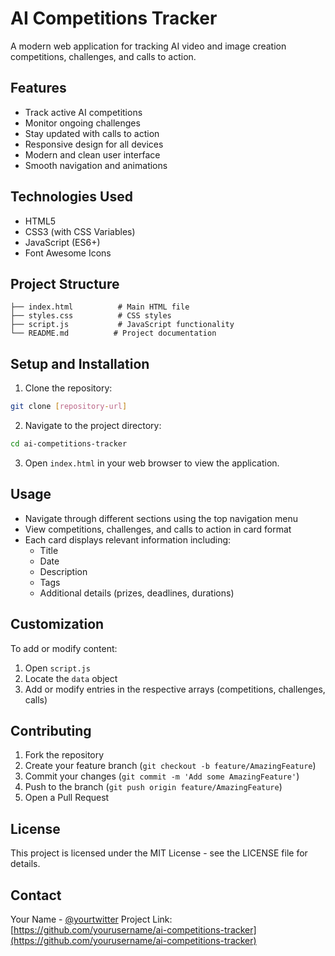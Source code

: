 # AI Competitions Tracker

A modern web application for tracking AI video and image creation competitions, challenges, and calls to action.

## Features

- Track active AI competitions
- Monitor ongoing challenges
- Stay updated with calls to action
- Responsive design for all devices
- Modern and clean user interface
- Smooth navigation and animations

## Technologies Used

- HTML5
- CSS3 (with CSS Variables)
- JavaScript (ES6+)
- Font Awesome Icons

## Project Structure

```
├── index.html          # Main HTML file
├── styles.css          # CSS styles
├── script.js           # JavaScript functionality
└── README.md          # Project documentation
```

## Setup and Installation

1. Clone the repository:
```bash
git clone [repository-url]
```

2. Navigate to the project directory:
```bash
cd ai-competitions-tracker
```

3. Open `index.html` in your web browser to view the application.

## Usage

- Navigate through different sections using the top navigation menu
- View competitions, challenges, and calls to action in card format
- Each card displays relevant information including:
  - Title
  - Date
  - Description
  - Tags
  - Additional details (prizes, deadlines, durations)

## Customization

To add or modify content:
1. Open `script.js`
2. Locate the `data` object
3. Add or modify entries in the respective arrays (competitions, challenges, calls)

## Contributing

1. Fork the repository
2. Create your feature branch (`git checkout -b feature/AmazingFeature`)
3. Commit your changes (`git commit -m 'Add some AmazingFeature'`)
4. Push to the branch (`git push origin feature/AmazingFeature`)
5. Open a Pull Request

## License

This project is licensed under the MIT License - see the LICENSE file for details.

## Contact

Your Name - [@yourtwitter](https://twitter.com/yourtwitter)
Project Link: [https://github.com/yourusername/ai-competitions-tracker](https://github.com/yourusername/ai-competitions-tracker) 